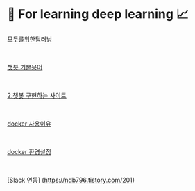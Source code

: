 # 🧬 For learning deep learning 📈

[모두를위한딥러닝](http://hunkim.github.io/ml/)

<br>

[챗봇 기본용어](https://brunch.co.kr/@gentlepie/26)

<br>

[2.챗봇 구현하는 사이트](https://exagen.tistory.com/notice/63)

<br>

[docker 사용이유](https://www.44bits.io/ko/post/why-should-i-use-docker-container)

<br>

[docker 환경설정](https://mingrammer.com/setup-the-python-development-environment-with-pycharm-and-docker/)

<br>

[Slack 연동] (https://ndb796.tistory.com/201) 

<br>
